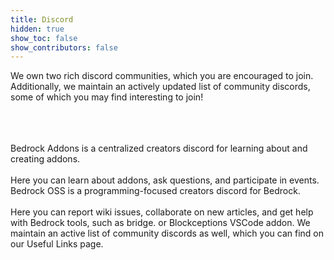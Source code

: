 ```yaml
---
title: Discord
hidden: true
show_toc: false
show_contributors: false
---
```


We own two rich discord communities, which you are encouraged to join. Additionally, we maintain an actively updated list of community discords, some of which you may find interesting to join!

<br>
<br>
<br>

<div class="max-w-screen-md xl:max-w-screen-lg">
	<div class="m-0 p-0 pb-4 w-full">
		<div
			class="
				grid grid-cols-1
				lg:grid-cols-2
				xl:grid-cols-3
				gap-5
				m-0
				p-0
			"
		>
			<CardLink
				title="Bedrock Addons"
				imgsrc="assets/images/homepage/wikilogo.png"
				link="https://discord.gg/46JUdQb"
			>
				Bedrock Addons is a centralized creators discord for learning about and creating addons.<br /><br />Here you can learn about addons, ask questions, and participate in events.
			</CardLink>
			<CardLink
				title="Bedrock OSS"
				imgsrc="assets/images/discord/oss.png"
				link="https://discord.gg/XjV87YN"
			>
				Bedrock OSS is a programming-focused creators discord for Bedrock. <br /><br />Here you can report wiki issues, collaborate on new articles, and get help with Bedrock tools, such as bridge. or Blockceptions VSCode addon.
			</CardLink>
			<CardLink
				title="Additional Servers"
				imgsrc="assets/images/homepage/discord.png"
				link="/meta/useful-links#discord-links"
			>
				We maintain an active list of community discords as well, which you can find on our Useful Links page.
			</CardLink>
		</div>
	</div>
</div>
